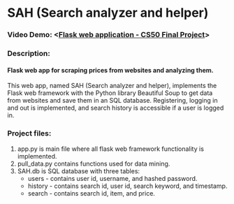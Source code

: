 # SAH (Search analyzer and helper)

### Video Demo:  <[Flask web application - CS50 Final Project](https://youtu.be/Dvcl5UgBkaY)>
### Description:
#### Flask web app for scraping prices from websites and analyzing them.
This web app, named SAH (Search analyzer and helper), implements the Flask web framework with the Python library Beautiful Soup to get data from websites and save them in an SQL database. Registering, logging in and out is implemented, and search history is accessible if a user is logged in.

### Project files:
1. app.py is main file where all flask web framework functionality is implemented.
2. pull_data.py contains functions used for data mining.
3. SAH.db is SQL database with three tables:
    - users - contains user id, username, and hashed password.
    - history - contains search id, user id, search keyword, and timestamp.
    - search - contains search id, item, and price.
